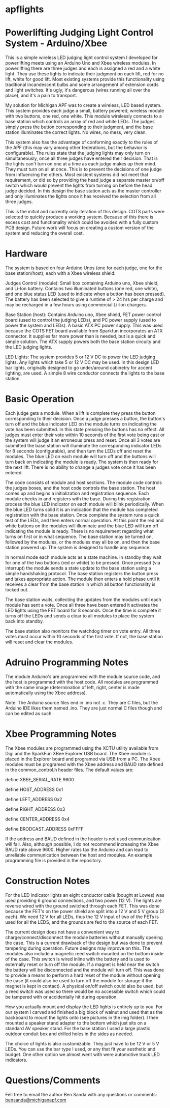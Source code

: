 apflights
=========

Powerlifting Judging Light Control System - Arduino/Xbee
========================================================

This is a simple wireless LED judging light control system I developed for powerlifting meets using an Arduino Uno and Xbee wireless modules. In powerlifting there are three judges and each is assigned a red and a white light. They use these lights to indicate their judgment on each lift, red for no lift, white for good lift. Most existing systems provide this functionality using traditional incandescent bulbs and some arrangement of extension cords and light switches. It's ugly, it's dangerous (wires running all over the place), and it's a pain to transport. 

My solution for Michigan APF was to create a wireless, LED based system. This system provides each judge a small, battery powered, wireless module with two buttons, one red, one white. This module wirelessly connects to a base station which controls an array of red and white LEDs. The judges simply press the button corresponding to their judgment, and the base station illuminates the correct lights. No wires, no mess, very clean.

This system also has the advantage of conforming exactly to the rules of the APF (this may vary among other federations, but the behavior is configurable). The rules state that the judging lights may only turn on simultaneously, once all three judges have entered their decision. That is the lights can't turn on one at a time as each judge makes up their mind. They must turn on all at once. This is to prevent the decisions of one judge from influencing the others. Most existent systems did not meet that requirement, or did so by providing the head judge a separate master on/off switch which would prevent the lights from turning on before the head judge decided. In this design the base station acts as the master controller and only illuminates the lights once it has received the selection from all three judges.

This is the initial and currently only iteration of this design. COTS parts were selected to quickly produce a working system. Because of this there is excess cost and functionality which could be avoided with a fully custom PCB design. Future work will focus on creating a custom version of the system and reducing the overall cost.

Hardware
===============

The system is based on four Arduino Unos (one for each judge, one for the base station/host), each with a Xbee wireless shield:

Judges Control (module): Small box containing Arduino uno, Xbee shield, and Li-Ion battery. Contains two illuminated buttons (one red, one white), and one blue status LED (used to indicate when a button has been pressed). The battery has been selected to give a runtime of > 24 hrs per charge and may be recharged in a few hours using commercial Li-Ion chargers.

Base Station (host): Contains Arduino uno, Xbee shield, FET power control board (used to control the judging LEDs), and PC power supply (used to power the system and LEDs). A basic ATX PC power supply. This was used because the COTS FET board available from Sparkfun incorporates an ATX connector. It supplies far more power than is needed, but is a quick and simple solution. The ATX supply powers both the base station circuity and the LED judging lights.

LED Lights: The system provides 5 or 12 V DC to power the LED judging lights. Any lights which take 5 or 12 V DC may be used. In this design LED bar lights, originally designed to go under/around cabinetry for accent lighting, are used. A simple 8 wire conductor connects the lights to the base station. 

Basic Operation
===============

Each judge gets a module. When a lift is complete they press the button corresponding to their decision. Once a judge presses a button, the button's turn off and the blue indicator LED on the module turns on indicating the vote has been submitted. In this state pressing the buttons has no effect. All judges must enter their vote within 10 seconds of the first vote being cast or the system will judge it an erroneous press and reset. Once all 3 votes are submitted the base station will illuminate the corresponding indicator LEDs for 8 seconds (configurable), and then turn the LEDs off and reset the modules. The blue LED on each module will turn off and the buttons will turn back on indicating the module is ready. The system is then ready for the next lift. There is no ability to change a judges vote once it has been entered.

The code consists of module and host sections. The module code controls the judges boxes, and the host code controls the base station. The host comes up and begins a initialization and registration sequence. Each module checks in and registers with the base. During this registration process the blue LED indicator on each module will blink periodically. When the blue LED turns solid it is an indication that the module has completed registration with the base station. Once complete the system runs a quick test of the LEDs, and then enters normal operation. At this point the red and white buttons on the modules will illuminate and the blue LED will turn off indicating the module is ready. There is no requirement regarding what turns on first or in what sequence. The base station may be turned on, followed by the modules, or the modules may all be on, and then the base station powered up. The system is designed to handle any sequence.

In normal mode each module acts as a state machine. In standby they wait for one of the two buttons (red or white) to be pressed. Once pressed (via interrupt) the module sends a state update to the base station using a simple handshaking protocol. The base station registers the button press and takes appropriate action. The module then enters a hold phase until it receives a clear from the base station in which all button functionality is locked out.

The base station waits, collecting the updates from the modules until each module has sent a vote. Once all three have been entered it activates the LED lights using the FET board for 8 seconds. Once the time is complete it turns off the LEDs and sends a clear to all modules to place the system back into standby.

The base station also monitors the watchdog timer on vote entry. All three votes must occur within 10 seconds of the first vote. If not, the base station will reset and clear the modules.

Adruino Programming Notes
===============

The module Arduino's are programmed with the module source code, and the host is programmed with the host code. All modules are programmed with the same image (determination of left, right, center is made automatically using the Xbee address). 

Note: The Arduino source files end in .ino not .c. They are C files, but the Arduino IDE likes them named .ino. They are just normal C files though and can be edited as such.

Xbee Programming Notes
===============

The Xbee modules are programmed using the XCTU utility available from Digi and the SparkFun XBee Explorer USB board. The Xbee module is placed in the Explorer board and programed via USB from a PC. The Xbee modules must be programed with the Xbee address and BAUD rate defined in the common_control.h header files. The default values are:

define XBEE_SERIAL_RATE        9600

define HOST_ADDRESS            0x1

define LEFT_ADDRESS            0x2

define RIGHT_ADDRESS           0x3

define CENTER_ADDRESS          0x4

define BRODCAST_ADDRESS        0xFFFF

If the address and BAUD defined in the header is not used communication will fail. Also, although possible, I do not recommend increasing the Xbee BAUD rate above 9600. Higher rates tax the Arduino and can lead to unreliable communication between the host and modules. An example programming file is provided in the repository.

Construction Notes
===============

For the LED indicator lights an eight conductor cable (bought at Lowes) was used providing 6 ground connections, and two power (12 V). The lights are reverse wired with the ground switched through each FET. This was done because the FET's on the power shield are split into a 12 V and 5 V group (3 each). We need 12 V for all LEDs, thus the 12 V input of two of the FETs is used for all the LEDS, and the grounds are fed to the source of each FET.

The current design does not have a convenient way to charge/connect/disconnect the module batteries without manually opening the case. This is a current drawback of the design but was done to prevent tampering during operation. Future designs may improve on this. The modules also include a magnetic reed switch mounted on the bottom inside of the case. This switch is wired inline with the battery and is used to externally reset or turn off the module. If a magnet is held near the switch the battery will be disconnected and the module will turn off. This was done to provide a means to perform a hard reset of the module without opening the case (it could also be used to turn off the module for storage if the magnet is kept in contact). A physical on/off switch could also be used, but a reed switch was used so there would be no accessible switch which could be tampered with or accidentally hit during operation. 

How you actually mount and display the LED lights is entirely up to you. For our system I carved and finished a big block of walnut and used that as the backboard to mount the lights onto (see pictures in the img folder). I then mounted a speaker stand adapter to the bottom which just sits on a standard AV speaker stand. For the base station I used a large plastic outdoor conduit box and drilled holes in the sides as needed.

The choice of lights is also customizable. They just have to be 12 V or 5 V LEDs. You can use the bar type I used, or any that fit your aesthetic and budget. One other option we almost went with were automotive truck LED indicators.

Questions/Comments
===============

Fell free to email the author Ben Sanda with any questions or comments: bensanda@michiganapf.com